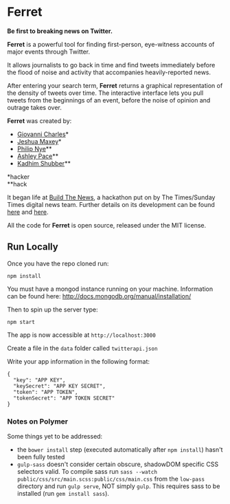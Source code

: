 # Ferret

**Be first to breaking news on Twitter.**

**Ferret** is a powerful tool for finding first-person, eye-witness accounts of major events through Twitter.</p>

It allows journalists to go back in time and find tweets immediately before the flood of noise and activity that accompanies heavily-reported news.

After entering your search term, **Ferret** returns a graphical representation of the density of tweets over time. The interactive interface lets you pull tweets from the beginnings of an event, before the noise of opinion and outrage takes over.

**Ferret** was created by:
* [Giovanni Charles](http://twitter.com/gdcharles)*
* [Jeshua Maxey](http://twitter.com/jeshuamaxey)*
* [Philip Nye](http://twitter.com/philipnye)**
* [Ashley Pace](http://twitter.com/ashmpace)**
* [Kadhim Shubber](http://twitter.com/kadhimshubber)**

*hacker  
**hack

It began life at [Build The News](http://buildthenews.wordpress.com/), a hackathon put on by The Times/Sunday Times digital news team. Further details on its development can be found [here](http://jeshua.co/build-the-news/) and [here](http://timesdigitaldevelopment.tumblr.com/post/85809624900/our-week-working-on-low-pass-with-the-times-and-sunday).

All the code for **Ferret** is open source, released under the MIT license.

## Run Locally

Once you have the repo cloned run:

`npm install`

You must have a mongod instance running on your machine.
Information can be found here: http://docs.mongodb.org/manual/installation/

Then to spin up the server type:

`npm start`

The app is now accessible at `http://localhost:3000`

Create a file in the `data` folder called `twitterapi.json` 

Write your app information in the following format:
```
{
  "key": "APP KEY",
  "keySecret": "APP KEY SECRET",
  "token": "APP TOKEN",
  "tokenSecret": "APP TOKEN SECRET"
}
```

### Notes on Polymer

Some things yet to be addressed:

* the `bower install` step (executed automatically after `npm install`) hasn't been fully tested
* `gulp-sass` doesn't consider certain obscure, shadowDOM specific CSS selectors valid. To compile sass run `sass --watch public/css/src/main.scss:public/css/main.css` from the `low-pass` directory and run `gulp serve`, NOT simply `gulp`. This requires sass to be installed (run `gem install sass`).
